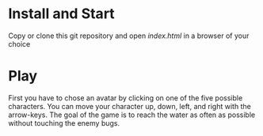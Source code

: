 # Install and Start
Copy or clone this git repository and open *index.html* in a browser of your choice

# Play
First you have to chose an avatar by clicking on one of the five possible characters. You can move your character up, down, left, and right with the arrow-keys. The goal of the game is to reach the water as often as possible without touching the enemy bugs.